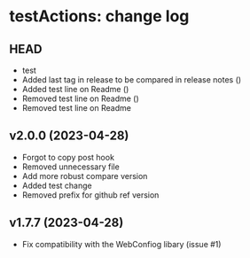 testActions: change log
=======================

HEAD
----

* test
* Added last tag in release to be compared in release notes ()
* Added test line on Readme ()
* Removed test line on Readme ()
* Removed test line on Readme

v2.0.0 (2023-04-28)
------

* Forgot to copy post hook
* Removed unnecessary file
* Add more robust compare version
* Added test change
* Removed prefix for github ref version

v1.7.7 (2023-04-28)
------

* Fix compatibility with the WebConfiog libary (issue #1)

